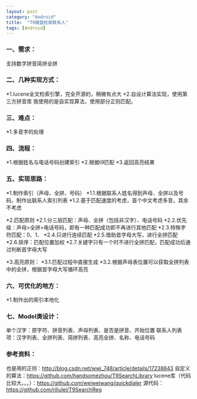 ```yaml
---
layout: post 
category: "Android" 
title:  "T9键盘检索联系人" 
tags: [Android]
---
```


### 一、需求：
支持数字拼音简拼全拼

### 二、几种实现方式：
*1.lucene全文检索引擎，完全开源的，稍微有点大
*2.自设计算法实现，使用第三方拼音库
我使用的是自实现算法，使用部分正则匹配。

### 三、难点：
*1.多音字的处理

### 四、流程：
*1.根据姓名与电话号码创建索引
*2.根据t9匹配
*3.返回高亮结果

### 五、实现思路：
*1.制作索引（声母、全拼、号码）
*1.1.根据联系人姓名得到声母、全拼以及号码，制作出联系人索引列表
*1.2.基于匹配速度的考虑，首个中文考虑多音，其余不考虑

*2.匹配原则
*2.1.分三层匹配：声母、全拼（包括非汉字）、电话号码
*2.2.优先级：声母>全拼>电话号码，即有一种匹配成功即不再进行其他匹配
*2.3.特殊字符匹配：0、1、
*2.4.只进行连续匹配
*2.5.借助首字母大写，进行全拼匹配
*2.6.排序：匹配位置加权
*2.7.关键字只有一个时不进行全拼匹配，匹配成功后通过判断首字母大写

*3.高亮原则：
*3.1.匹配过程中直接生成
*3.2.根据声母表位置可以获取全拼列表中的全拼，根据首字母大写循环高亮

### 六、可优化的地方：
*1.制作出的索引本地化

### 七、Model类设计：
单个汉字：原字符、拼音列表、声母列表、是否是拼音、开始位置
联系人列表项：汉字列表、全拼列表、简拼列表、高亮全拼、名称、电话号码

### 参考资料：
也是用的正则：http://blog.csdn.net/wwj_748/article/details/17238843
自定义的算法：https://github.com/handsomezhou/T9SearchLibrary
lucene库（代码比较大。。。）：https://github.com/weiweiwang/quickdialer
源代码：https://github.com/rjliulei/T9SearchReg
